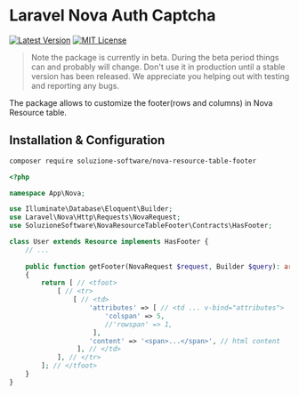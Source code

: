 # Laravel Nova Auth Captcha

[![Latest Version](http://img.shields.io/packagist/v/soluzione-software/nova-resource-table-footer.svg?label=Release&style=for-the-badge)](https://packagist.org/packages/soluzione-software/nova-resource-table-footer)
[![MIT License](https://img.shields.io/github/license/soluzione-software/nova-resource-table-footer.svg?label=License&color=blue&style=for-the-badge)](https://github.com/soluzione-software/nova-resource-table-footer/blob/master/LICENSE.md)

> Note the package is currently in beta. During the beta period things can and probably will change. Don't use it in production until a stable version has been released. We appreciate you helping out with testing and reporting any bugs.

The package allows to customize the footer(rows and columns) in Nova Resource table.

## Installation & Configuration

```bash
composer require soluzione-software/nova-resource-table-footer
```

```php
<?php

namespace App\Nova;

use Illuminate\Database\Eloquent\Builder;
use Laravel\Nova\Http\Requests\NovaRequest;
use SoluzioneSoftware\NovaResourceTableFooter\Contracts\HasFooter;

class User extends Resource implements HasFooter {
    // ...
    
    public function getFooter(NovaRequest $request, Builder $query): array
    {
        return [ // <tfoot>
            [ // <tr>
                [ // <td> 
                    'attributes' => [ // <td ... v-bind="attributes">
                        'colspan' => 5,
                        //'rowspan' => 1,
                     ],
                    'content' => '<span>...</span>', // html content
                 ], // </td>
            ], // </tr>
        ]; // </tfoot>
    }
}
```
